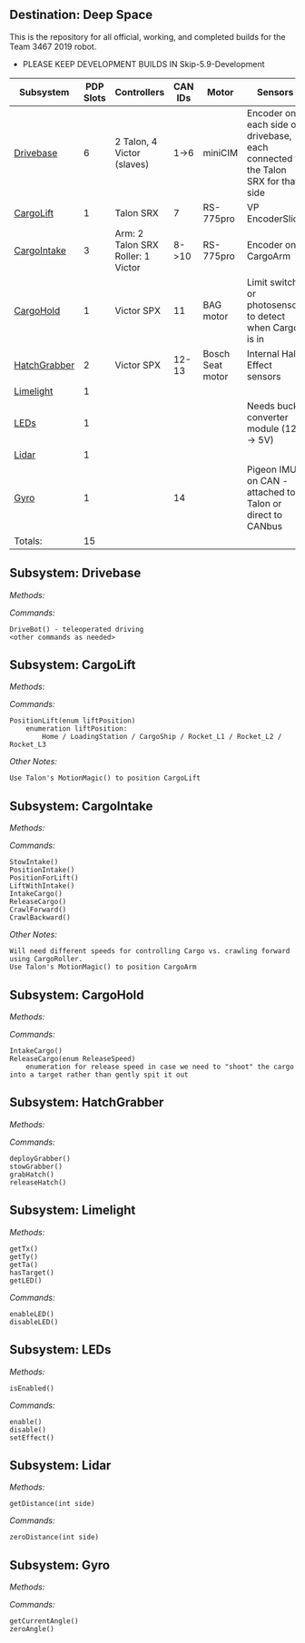 ## Destination: Deep Space

This is the repository for all official, working, and completed builds for the Team 3467 2019 robot.

* PLEASE KEEP DEVELOPMENT BUILDS IN Skip-5.9-Development

|Subsystem|PDP Slots|Controllers|CAN IDs| Motor|Sensors|
|---------|---------|-----------|-------|------|-------|
|[Drivebase](#subsystem-drivebase)|6|2 Talon, 4 Victor (slaves)|1->6|miniCIM|Encoder on each side of drivebase, each connected to the Talon SRX for that side |
|[CargoLift](#subsystem-cargolift)|1|Talon SRX|7|RS-775pro|VP EncoderSlice|
|[CargoIntake](#subsystem-cargointake)|3|Arm: 2 Talon SRX Roller: 1 Victor|8->10|RS-775pro|Encoder on CargoArm|
|[CargoHold](#subsystem-cargohold)|1|Victor SPX|11|BAG motor|Limit switch or photosensor to detect when Cargo is in|
|[HatchGrabber](#subsystem-hatchgrabber)|2|Victor SPX|12-13|Bosch Seat motor|Internal Hall Effect sensors
|[Limelight](#subsystem-limelight)|1|||||
|[LEDs](#subsystem-leds)|1||||    Needs buck converter module (12V -> 5V)
|[Lidar](#subsystem-lidar)|1|||||               1
|[Gyro](#subsystem-gyro)|1||14||Pigeon IMU on CAN - attached to Talon or direct to CANbus|               1
|Totals:|15||||

## Subsystem: Drivebase

*Methods:*

*Commands:*

    DriveBot() - teleoperated driving
    <other commands as needed>

## Subsystem: CargoLift

*Methods:*

*Commands:*

    PositionLift(enum liftPosition)
        enumeration liftPosition:
            Home / LoadingStation / CargoShip / Rocket_L1 / Rocket_L2 / Rocket_L3
*Other Notes:*

    Use Talon's MotionMagic() to position CargoLift


## Subsystem: CargoIntake

*Methods:*

*Commands:*

    StowIntake()
    PositionIntake()
    PositionForLift()
    LiftWithIntake()
    IntakeCargo()
    ReleaseCargo()
    CrawlForward()
    CrawlBackward()

*Other Notes:*

    Will need different speeds for controlling Cargo vs. crawling forward using CargoRoller.
    Use Talon's MotionMagic() to position CargoArm

## Subsystem: CargoHold

*Methods:*

*Commands:*

    IntakeCargo()
    ReleaseCargo(enum ReleaseSpeed)
        enumeration for release speed in case we need to "shoot" the cargo into a target rather than gently spit it out

## Subsystem: HatchGrabber

*Methods:*

*Commands:*

    deployGrabber()
    stowGrabber()
    grabHatch()
    releaseHatch()

## Subsystem: Limelight

*Methods:*

    getTx()
    getTy()
    getTa()
    hasTarget()
    getLED()

*Commands:*

    enableLED()
    disableLED()


## Subsystem: LEDs

*Methods:*

    isEnabled()

*Commands:*

    enable()
    disable()
    setEffect()


## Subsystem: Lidar

*Methods:*

    getDistance(int side)

*Commands:*

    zeroDistance(int side)


## Subsystem: Gyro

*Methods:*
    
*Commands:*

    getCurrentAngle()
    zeroAngle()
